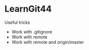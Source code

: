 # LearnGit44
Useful tricks
* Work with .gitignore
* Work with remote
* Work with remote and origin/master
